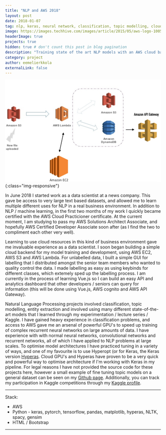 ```yaml
---
title: "NLP and AWS 2018"
layout: post
date: 2018-01-07
tag: nlp, keras, neural network, classification, topic modelling, cloud computing, cloud infrastructure, cloud backend, GUI frontend
image: https://images.techhive.com/images/article/2015/05/aws-logo-100584713-primary.idge.jpg
headerImage: true
projects: true
hidden: true # don't count this post in blog pagination
description: "Training state of the art NLP models with an AWS cloud backend"
category: project
author: eemelierkkola
externalLink: false
---
```


![Screen-shot](/assets/aws.png){:class="img-responsive"}

In June 2018 I started work as a data scientist at a news company. This gave be access to very large text based datasets, and allowed me to learn multiple different uses for NLP in a real business environment. In addition to NLP / machine learning, in the first two months of my work I quickly became certified with the AWS Cloud Practicioner certificate. At the current moment, I am studying to pass my AWS Solutions Architect Associate, and hopefully AWS Certified Developer Associate soon after (as I find the two to compliment each other very well).

Learning to use cloud resources in this kind of business environment gave me invaluable experience as a data scientist. I soon began building a simple cloud backend for my model training and development, using AWS EC2, AWS S3 and AWS Lambda. For unlabelled data, I built a simple GUI for labelling that I distributed amongst the senior team members who wanted to quality control the data. I made labelling as easy as using keybinds for different classes, which extemely sped up the labelling process. I am currently in the process of learning Vue.js so I can build an easy API and analytics dashboard that other developers / seniors can query for information (this will be done using Vue.js, AWS cognito and AWS API Gateway).

Natural Language Processing projects involved classification, topic modelling, entity extraction and involved using many different state-of-the-art models that I learned through my experimentation / lecture series / Kaggle. I have gained heavy experience in classification problems, and access to AWS gave me an arsenal of powerful GPU's to speed up training of complex recurrent neural networks on large amounts of data. I have experience with with normal neural networks, convolutional networks and recurrent networks, all of which I have applied to NLP problems at large scales. To optimise model architectures I have practiced tuning in a variety of ways, and one of my favourite is to use Hyperopt (or for Keras, the Keras version [Hyperas](https://github.com/maxpumperla/hyperas). Cloud GPU's and Hyperas have proven to be a very quick and powerful way to optimise architecture if I'm working with Keras in my pipeline. For legal reasons I have not provided the source code for these projects here, however a small example of fine tuning topic models on a general dataset can be seen on my [Github page](https://github.com/emilerkkola/Visual-Topic-Modeling). Additionally, you can track my participation in Kaggle competitions through my [Kaggle profile](https://www.kaggle.com/eeeedev). 

---

Stack:

- AWS
- Python - keras, pytorch, tensorflow, pandas, matplotlib, hyperas, NLTK, spacy, gensim
- HTML / Bootstrap

---

